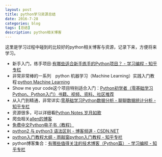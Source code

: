 ```yaml
---
layout: post
title: python学习资源总结
date: 2016-7-28
categories: blog
tags: [总结]
description: python相关博客
---
```


这里是学习过程中碰到的比较好的python相关博客与资源，记录下来，方便将来学习。          

- 新手入门，练手项目:[有哪些适合新手练手的Python项目？ - 学习编程 - 知乎专栏](https://zhuanlan.zhihu.com/p/22164270)
- 非常非常棒的一系列　python 机器学习（Machine Learning）实践入门教程:[python Machine Learning](http://www.johnwittenauer.net/machine-learning-exercises-in-python-part-1/)
- Show me your code这个项目特别适合入门：[Python初学者（零基础学习Python、Python入门）书籍、视频、资料、社区推荐](https://github.com/Yixiaohan/codeparkshare)
- 从入门到精通，非常详实:[零基础学习Python数据分析 - 聊聊数据统计分析 - 知乎专栏](https://zhuanlan.zhihu.com/p/21799170)
- 资源很多，可以详细看[Python Notes 岁月如歌](http://lovenight.github.io/Python/)
- 爬虫相关[allen的博客](http://allenwu.itscoder.com/python#undefined)   
- [免费中文Python电子书（教程）](http://foofish.net/blog/97/python-free-ebook)
- [python2 与 python3 语法区别 - 博客频道 - CSDN.NET](http://blog.csdn.net/samxx8/article/details/21535901)  
- [python入门教程大纲 - 雨敲窗python入门教程 - 知乎专栏](https://zhuanlan.zhihu.com/p/21787953?refer=c_42227538)
- python博客集合：[有哪些值得关注的技术博客（Python篇） - 学习编程 - 知乎专栏](https://zhuanlan.zhihu.com/p/22370545)